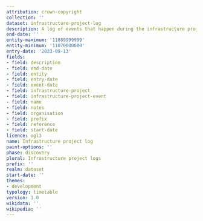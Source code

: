 ```yaml
---
attribution: crown-copyright
collection: ''
dataset: infrastructure-project-log
description: A log of events that happen during the infrastructure projects
end-date: ''
entity-maximum: '11089999999'
entity-minimum: '11070000000'
entry-date: '2023-09-13'
fields:
- field: description
- field: end-date
- field: entity
- field: entry-date
- field: event-date
- field: infrastructure-project
- field: infrastructure-project-event
- field: name
- field: notes
- field: organisation
- field: prefix
- field: reference
- field: start-date
licence: ogl3
name: Infrastructure project log
paint-options: ''
phase: discovery
plural: Infrastructure project logs
prefix: ''
realm: dataset
start-date: ''
themes:
- development
typology: timetable
version: 1.0
wikidata: ''
wikipedia: ''
---
```

